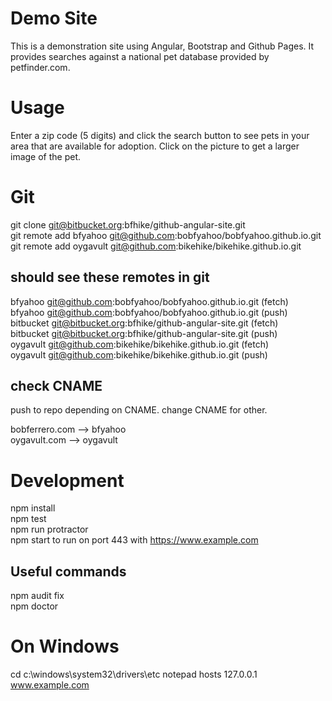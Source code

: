 Demo Site
=

This is a demonstration site using Angular, Bootstrap and Github Pages.  It provides searches against a national pet database provided by petfinder.com.   


Usage
=  
Enter a zip code (5 digits) and click the search button to see pets in your area that are available for adoption.  Click on the picture to get a larger image of the pet.  


Git  
=  
git clone git@bitbucket.org:bfhike/github-angular-site.git  
git remote add bfyahoo git@github.com:bobfyahoo/bobfyahoo.github.io.git  
git remote add oygavult        git@github.com:bikehike/bikehike.github.io.git  

should see these remotes in git  
-

bfyahoo git@github.com:bobfyahoo/bobfyahoo.github.io.git (fetch)  
bfyahoo git@github.com:bobfyahoo/bobfyahoo.github.io.git (push)  
bitbucket       git@bitbucket.org:bfhike/github-angular-site.git (fetch)  
bitbucket       git@bitbucket.org:bfhike/github-angular-site.git (push)  
oygavult        git@github.com:bikehike/bikehike.github.io.git (fetch)  
oygavult        git@github.com:bikehike/bikehike.github.io.git (push)

check CNAME
-
push to repo depending on CNAME. change CNAME for other.

bobferrero.com --> bfyahoo  
oygavult.com --> oygavult  


Development
====  
npm install  
npm test  
npm run protractor  
npm start to run on port 443 with https://www.example.com  

Useful commands
-
npm audit fix  
npm doctor  

On Windows
=
cd c:\windows\system32\drivers\etc
notepad hosts
127.0.0.1 www.example.com